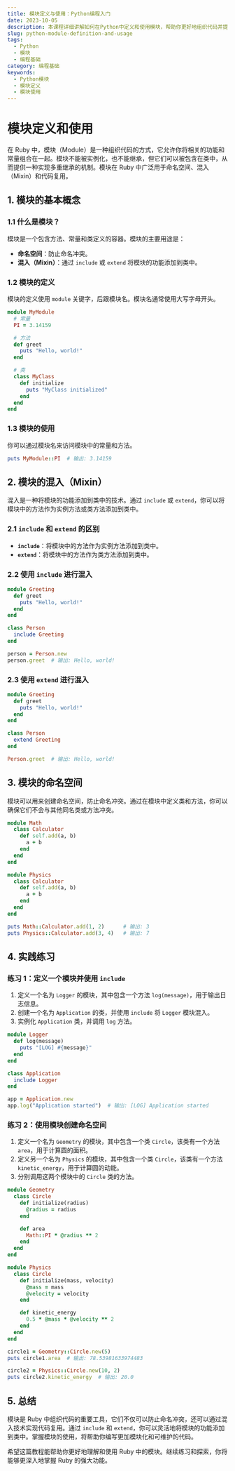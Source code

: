 ```yaml
---
title: 模块定义与使用：Python编程入门
date: 2023-10-05
description: 本课程详细讲解如何在Python中定义和使用模块，帮助你更好地组织代码并提高代码复用性。
slug: python-module-definition-and-usage
tags:
  - Python
  - 模块
  - 编程基础
category: 编程基础
keywords:
  - Python模块
  - 模块定义
  - 模块使用
---
```


# 模块定义和使用

在 Ruby 中，模块（Module）是一种组织代码的方式，它允许你将相关的功能和常量组合在一起。模块不能被实例化，也不能继承，但它们可以被包含在类中，从而提供一种实现多重继承的机制。模块在 Ruby 中广泛用于命名空间、混入（Mixin）和代码复用。

## 1. 模块的基本概念

### 1.1 什么是模块？

模块是一个包含方法、常量和类定义的容器。模块的主要用途是：

- **命名空间**：防止命名冲突。
- **混入（Mixin）**：通过 `include` 或 `extend` 将模块的功能添加到类中。

### 1.2 模块的定义

模块的定义使用 `module` 关键字，后跟模块名。模块名通常使用大写字母开头。

```ruby
module MyModule
  # 常量
  PI = 3.14159

  # 方法
  def greet
    puts "Hello, world!"
  end

  # 类
  class MyClass
    def initialize
      puts "MyClass initialized"
    end
  end
end
```

### 1.3 模块的使用

你可以通过模块名来访问模块中的常量和方法。

```ruby
puts MyModule::PI  # 输出: 3.14159
```

## 2. 模块的混入（Mixin）

混入是一种将模块的功能添加到类中的技术。通过 `include` 或 `extend`，你可以将模块中的方法作为实例方法或类方法添加到类中。

### 2.1 `include` 和 `extend` 的区别

- **`include`**：将模块中的方法作为实例方法添加到类中。
- **`extend`**：将模块中的方法作为类方法添加到类中。

### 2.2 使用 `include` 进行混入

```ruby
module Greeting
  def greet
    puts "Hello, world!"
  end
end

class Person
  include Greeting
end

person = Person.new
person.greet  # 输出: Hello, world!
```

### 2.3 使用 `extend` 进行混入

```ruby
module Greeting
  def greet
    puts "Hello, world!"
  end
end

class Person
  extend Greeting
end

Person.greet  # 输出: Hello, world!
```

## 3. 模块的命名空间

模块可以用来创建命名空间，防止命名冲突。通过在模块中定义类和方法，你可以确保它们不会与其他同名类或方法冲突。

```ruby
module Math
  class Calculator
    def self.add(a, b)
      a + b
    end
  end
end

module Physics
  class Calculator
    def self.add(a, b)
      a + b
    end
  end
end

puts Math::Calculator.add(1, 2)      # 输出: 3
puts Physics::Calculator.add(3, 4)   # 输出: 7
```

## 4. 实践练习

### 练习 1：定义一个模块并使用 `include`

1. 定义一个名为 `Logger` 的模块，其中包含一个方法 `log(message)`，用于输出日志信息。
2. 创建一个名为 `Application` 的类，并使用 `include` 将 `Logger` 模块混入。
3. 实例化 `Application` 类，并调用 `log` 方法。

```ruby
module Logger
  def log(message)
    puts "[LOG] #{message}"
  end
end

class Application
  include Logger
end

app = Application.new
app.log("Application started")  # 输出: [LOG] Application started
```

### 练习 2：使用模块创建命名空间

1. 定义一个名为 `Geometry` 的模块，其中包含一个类 `Circle`，该类有一个方法 `area`，用于计算圆的面积。
2. 定义另一个名为 `Physics` 的模块，其中包含一个类 `Circle`，该类有一个方法 `kinetic_energy`，用于计算圆的动能。
3. 分别调用这两个模块中的 `Circle` 类的方法。

```ruby
module Geometry
  class Circle
    def initialize(radius)
      @radius = radius
    end

    def area
      Math::PI * @radius ** 2
    end
  end
end

module Physics
  class Circle
    def initialize(mass, velocity)
      @mass = mass
      @velocity = velocity
    end

    def kinetic_energy
      0.5 * @mass * @velocity ** 2
    end
  end
end

circle1 = Geometry::Circle.new(5)
puts circle1.area  # 输出: 78.53981633974483

circle2 = Physics::Circle.new(10, 2)
puts circle2.kinetic_energy  # 输出: 20.0
```

## 5. 总结

模块是 Ruby 中组织代码的重要工具，它们不仅可以防止命名冲突，还可以通过混入技术实现代码复用。通过 `include` 和 `extend`，你可以灵活地将模块的功能添加到类中。掌握模块的使用，将帮助你编写更加模块化和可维护的代码。

希望这篇教程能帮助你更好地理解和使用 Ruby 中的模块。继续练习和探索，你将能够更深入地掌握 Ruby 的强大功能。